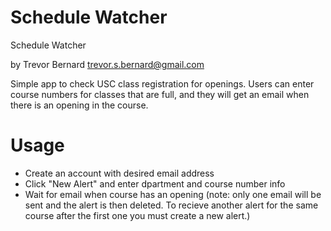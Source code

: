 # Schedule Watcher

Schedule Watcher

by Trevor Bernard
trevor.s.bernard@gmail.com

Simple app to check USC class registration for openings.
Users can enter course numbers for classes that are full, 
and they will get an email when there is an opening in the course. 

Usage
=====

- Create an account with desired email address
- Click "New Alert" and enter dpartment and course number info
- Wait for email when course has an opening (note: only one email will be sent and the
alert is then deleted.  To recieve another alert for the same course after the first one 
you must create a new alert.)
